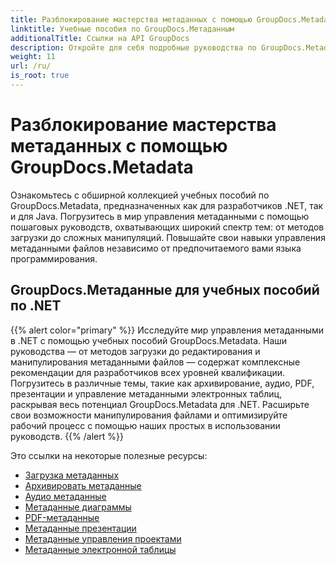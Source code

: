 ```yaml
---
title: Разблокирование мастерства метаданных с помощью GroupDocs.Metadata
linktitle: Учебные пособия по GroupDocs.Метаданным
additionalTitle: Ссылки на API GroupDocs
description: Откройте для себя подробные руководства по GroupDocs.Metadata на разных платформах. Освойте управление метаданными в .NET и Java без особых усилий.
weight: 11
url: /ru/
is_root: true
---
```


# Разблокирование мастерства метаданных с помощью GroupDocs.Metadata


Ознакомьтесь с обширной коллекцией учебных пособий по GroupDocs.Metadata, предназначенных как для разработчиков .NET, так и для Java. Погрузитесь в мир управления метаданными с помощью пошаговых руководств, охватывающих широкий спектр тем: от методов загрузки до сложных манипуляций. Повышайте свои навыки управления метаданными файлов независимо от предпочитаемого вами языка программирования.

## GroupDocs.Метаданные для учебных пособий по .NET
{{% alert color="primary" %}}
Исследуйте мир управления метаданными в .NET с помощью учебных пособий GroupDocs.Metadata. Наши руководства — от методов загрузки до редактирования и манипулирования метаданными файлов — содержат комплексные рекомендации для разработчиков всех уровней квалификации. Погрузитесь в различные темы, такие как архивирование, аудио, PDF, презентации и управление метаданными электронных таблиц, раскрывая весь потенциал GroupDocs.Metadata для .NET. Расширьте свои возможности манипулирования файлами и оптимизируйте рабочий процесс с помощью наших простых в использовании руководств.
{{% /alert %}}

Это ссылки на некоторые полезные ресурсы:
 
- [Загрузка метаданных](./net/metadata-loading/)
- [Архивировать метаданные](./net/archive-metadata/)
- [Аудио метаданные](./net/audio-metadata/)
- [Метаданные диаграммы](./net/diagram-metadata/)
- [PDF-метаданные](./net/pdf-metadata/)
- [Метаданные презентации](./net/presentation-metadata/)
- [Метаданные управления проектами](./net/project-management-metadata/)
- [Метаданные электронной таблицы](./net/spreadsheet-metadata/)



